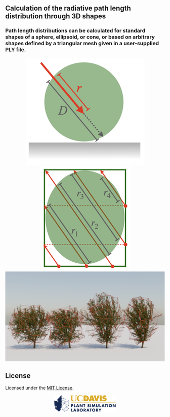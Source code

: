 ## Calculation of the radiative path length distribution through 3D shapes
### Path length distributions can be calculated for standard shapes of a sphere, ellipsoid, or cone, or based on arbitrary shapes defined by a triangular mesh given in a user-supplied PLY file. 



<div align="center">
  <img src="images/path_length_schematic.png" alt="Schematic of path length through a sphere" title="Schematic of path length through a sphere" />
</div>

<div align="center">
  <img src="images/path_ray_tracing.png" alt="Schematic of path length tracing" title="Schematic of path length tracing" />
</div>

<div align="center">
  <img src="images/RealisticVisualization.png" alt="Schematic of path length through a sphere" title="Schematic of path length through a sphere" />
</div>


## License

Licensed under the <a href="LICENSE.md">MIT License</a>.


<div align="center">
  <img src="images/PSL_logo_new_whitebackground.png" alt="" />
</div>